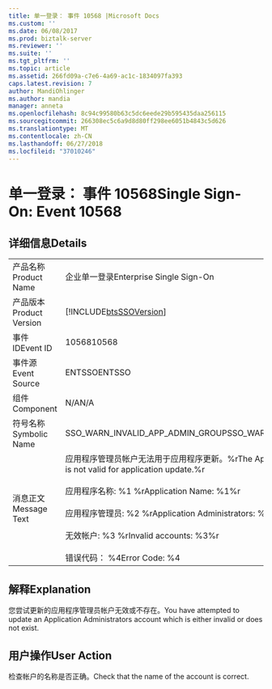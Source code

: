 ```yaml
---
title: 单一登录： 事件 10568 |Microsoft Docs
ms.custom: ''
ms.date: 06/08/2017
ms.prod: biztalk-server
ms.reviewer: ''
ms.suite: ''
ms.tgt_pltfrm: ''
ms.topic: article
ms.assetid: 266fd09a-c7e6-4a69-ac1c-1834097fa393
caps.latest.revision: 7
author: MandiOhlinger
ms.author: mandia
manager: anneta
ms.openlocfilehash: 8c94c99580b63c5dc6eede29b595435daa256115
ms.sourcegitcommit: 266308ec5c6a9d8d80ff298ee6051b4843c5d626
ms.translationtype: MT
ms.contentlocale: zh-CN
ms.lasthandoff: 06/27/2018
ms.locfileid: "37010246"
---
```

# <a name="single-sign-on-event-10568"></a><span data-ttu-id="12b3a-102">单一登录： 事件 10568</span><span class="sxs-lookup"><span data-stu-id="12b3a-102">Single Sign-On: Event 10568</span></span>
## <a name="details"></a><span data-ttu-id="12b3a-103">详细信息</span><span class="sxs-lookup"><span data-stu-id="12b3a-103">Details</span></span>  
  
|                 |                                                                                                                                                                                                                             |
|-----------------|-----------------------------------------------------------------------------------------------------------------------------------------------------------------------------------------------------------------------------|
|  <span data-ttu-id="12b3a-104">产品名称</span><span class="sxs-lookup"><span data-stu-id="12b3a-104">Product Name</span></span>   |                                                                                                  <span data-ttu-id="12b3a-105">企业单一登录</span><span class="sxs-lookup"><span data-stu-id="12b3a-105">Enterprise Single Sign-On</span></span>                                                                                                  |
| <span data-ttu-id="12b3a-106">产品版本</span><span class="sxs-lookup"><span data-stu-id="12b3a-106">Product Version</span></span> |                                                                                 [!INCLUDE[btsSSOVersion](../includes/btsssoversion-md.md)]                                                                                  |
|    <span data-ttu-id="12b3a-107">事件 ID</span><span class="sxs-lookup"><span data-stu-id="12b3a-107">Event ID</span></span>     |                                                                                                            <span data-ttu-id="12b3a-108">10568</span><span class="sxs-lookup"><span data-stu-id="12b3a-108">10568</span></span>                                                                                                            |
|  <span data-ttu-id="12b3a-109">事件源</span><span class="sxs-lookup"><span data-stu-id="12b3a-109">Event Source</span></span>   |                                                                                                           <span data-ttu-id="12b3a-110">ENTSSO</span><span class="sxs-lookup"><span data-stu-id="12b3a-110">ENTSSO</span></span>                                                                                                            |
|    <span data-ttu-id="12b3a-111">组件</span><span class="sxs-lookup"><span data-stu-id="12b3a-111">Component</span></span>    |                                                                                                             <span data-ttu-id="12b3a-112">N/A</span><span class="sxs-lookup"><span data-stu-id="12b3a-112">N/A</span></span>                                                                                                             |
|  <span data-ttu-id="12b3a-113">符号名称</span><span class="sxs-lookup"><span data-stu-id="12b3a-113">Symbolic Name</span></span>  |                                                                                              <span data-ttu-id="12b3a-114">SSO_WARN_INVALID_APP_ADMIN_GROUP</span><span class="sxs-lookup"><span data-stu-id="12b3a-114">SSO_WARN_INVALID_APP_ADMIN_GROUP</span></span>                                                                                               |
|  <span data-ttu-id="12b3a-115">消息正文</span><span class="sxs-lookup"><span data-stu-id="12b3a-115">Message Text</span></span>   | <span data-ttu-id="12b3a-116">应用程序管理员帐户无法用于应用程序更新。%r</span><span class="sxs-lookup"><span data-stu-id="12b3a-116">The Application Administrators account is not valid for application update.%r</span></span><br /><br /> <span data-ttu-id="12b3a-117">应用程序名称: %1 %r</span><span class="sxs-lookup"><span data-stu-id="12b3a-117">Application Name: %1%r</span></span><br /><br /> <span data-ttu-id="12b3a-118">应用程序管理员: %2 %r</span><span class="sxs-lookup"><span data-stu-id="12b3a-118">Application Administrators: %2%r</span></span><br /><br /> <span data-ttu-id="12b3a-119">无效帐户: %3 %r</span><span class="sxs-lookup"><span data-stu-id="12b3a-119">Invalid accounts: %3%r</span></span><br /><br /> <span data-ttu-id="12b3a-120">错误代码： %4</span><span class="sxs-lookup"><span data-stu-id="12b3a-120">Error Code: %4</span></span> |
  
## <a name="explanation"></a><span data-ttu-id="12b3a-121">解释</span><span class="sxs-lookup"><span data-stu-id="12b3a-121">Explanation</span></span>  
 <span data-ttu-id="12b3a-122">您尝试更新的应用程序管理员帐户无效或不存在。</span><span class="sxs-lookup"><span data-stu-id="12b3a-122">You have attempted to update an Application Administrators account which is either invalid or does not exist.</span></span>  
  
## <a name="user-action"></a><span data-ttu-id="12b3a-123">用户操作</span><span class="sxs-lookup"><span data-stu-id="12b3a-123">User Action</span></span>  
 <span data-ttu-id="12b3a-124">检查帐户的名称是否正确。</span><span class="sxs-lookup"><span data-stu-id="12b3a-124">Check that the name of the account is correct.</span></span>